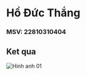 # Hồ Đức Thắng
### MSV: 22810310404
## Ket qua

![Hinh anh 01](![ee7eaf8a-cfcc-4e25-9ff9-ea136ac82246])
